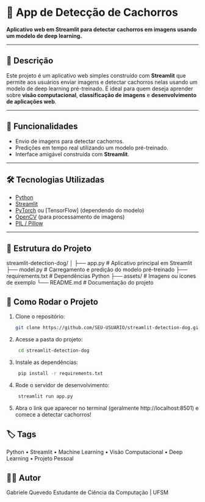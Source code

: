 # 🐶 App de Detecção de Cachorros

**Aplicativo web em Streamlit para detectar cachorros em imagens usando um modelo de deep learning.**

---

## 📝 Descrição

Este projeto é um aplicativo web simples construído com **Streamlit** que permite aos usuários enviar imagens e detectar cachorros nelas usando um modelo de deep learning pré-treinado. É ideal para quem deseja aprender sobre **visão computacional**, **classificação de imagens** e **desenvolvimento de aplicações web**.

---

## 🚀 Funcionalidades

- Envio de imagens para detectar cachorros.
- Predições em tempo real utilizando um modelo pré-treinado.
- Interface amigável construída com **Streamlit**.

---

## 🛠️ Tecnologias Utilizadas

- [Python](https://www.python.org/)
- [Streamlit](https://streamlit.io/)
- [PyTorch](https://pytorch.org/) ou [TensorFlow] (dependendo do modelo)
- [OpenCV](https://opencv.org/) (para processamento de imagens)
- [PIL / Pillow](https://pillow.readthedocs.io/)

---

## 📁 Estrutura do Projeto

streamlit-detection-dog/
│
├── app.py # Aplicativo principal em Streamlit
├── model.py # Carregamento e predição do modelo pré-treinado
├── requirements.txt # Dependências Python
├── assets/ # Imagens ou ícones de exemplo
└── README.md # Documentação do projeto

## 🚀 Como Rodar o Projeto

1. Clone o repositório:
   ```bash
   git clone https://github.com/SEU-USUARIO/streamlit-detection-dog.git
2. Acesse a pasta do projeto:
   ```bash
    cd streamlit-detection-dog
3. Instale as dependências:
   ```bash
    pip install -r requirements.txt
4. Rode o servidor de desenvolvimento:
   ```bash
    streamlit run app.py
5. Abra o link que aparecer no terminal (geralmente http://localhost:8501) e comece a detectar cachorros!

## 🏷️ Tags

Python • Streamlit • Machine Learning • Visão Computacional • Deep Learning • Projeto Pessoal

## 🧑‍💻 Autor

Gabriele Quevedo
Estudante de Ciência da Computação | UFSM
